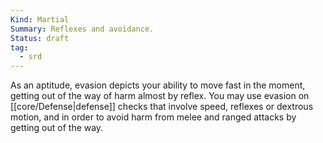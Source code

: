 ```yaml
---
Kind: Martial
Summary: Reflexes and avoidance.
Status: draft
tag:
  - srd
---
```

As an aptitude, evasion depicts your ability to move fast in the moment, getting out of the way of harm almost by reflex. You may use evasion on [[core/Defense|defense]] checks that involve speed, reflexes or dextrous motion, and in order to avoid harm from melee and ranged attacks by getting out of the way.
